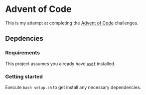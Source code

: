 # Advent of Code

This is my attempt at completing the [Advent of Code](https://adventofcode.com/) challenges.

## Depdencies

### Requirements

This project assumes you already have [`asdf`](https://asdf-vm.com/) installed.

### Getting started

Execute `bash setup.sh` to get install any necessary dependencies.
